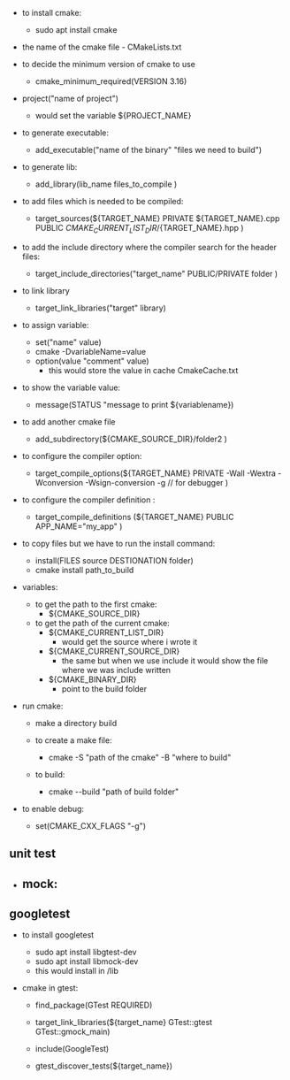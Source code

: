 - to install cmake:
    - sudo apt install cmake 
- the name of the cmake file 
    	- CMakeLists.txt  

- to decide the minimum version of cmake to use
    - cmake_minimum_required(VERSION 3.16)

- project("name of project")
    - would set the variable ${PROJECT_NAME}

- to generate executable:
    - add_executable("name of the binary" "files we need to build")

- to generate lib:
    - add_library(lib_name files_to_compile )

- to add files which is needed to be compiled:
    - target_sources(${TARGET_NAME}
    PRIVATE
        ${TARGET_NAME}.cpp
    PUBLIC
        ${CMAKE_CURRENT_LIST_DIR}/${TARGET_NAME}.hpp
    )

- to add the include directory where the compiler search for the header files:
    - target_include_directories("target_name" PUBLIC/PRIVATE folder )

- to link library 
    - target_link_libraries("target" library)


- to assign variable:
    - set("name" value)
    - cmake -DvariableName=value 
    - option(value "comment" value)
        - this would store the value in cache CmakeCache.txt

- to show the variable value:
    - message(STATUS "message to print  ${variablename})

- to add another cmake file 
    - add_subdirectory(${CMAKE_SOURCE_DIR}/folder2 )

- to configure the compiler option:
    - target_compile_options(${TARGET_NAME}
        PRIVATE
            -Wall
            -Wextra
            -Wconversion
            -Wsign-conversion
             -g // for debugger
        )

- to configure the compiler definition :
    - target_compile_definitions (${TARGET_NAME}
        PUBLIC 
            APP_NAME="my_app" 
        )


- to copy files but we have to run the install command:
    - install(FILES source DESTIONATION folder)
    - cmake install path_to_build

- variables:
    - to get the path to the first cmake:
        - ${CMAKE_SOURCE_DIR}
    - to get the path of the current cmake:
        - ${CMAKE_CURRENT_LIST_DIR}
            - would get the source where i wrote it 
        - ${CMAKE_CURRENT_SOURCE_DIR}
            - the same but when we use include it would show the file where we was include written
        - ${CMAKE_BINARY_DIR}
            - point to the build folder

- run cmake:
    - make a directory build 
    - to create a make file:
        - cmake -S "path of the cmake" -B "where to build"
    
    - to build:
        - cmake --build "path of build folder" 

- to enable debug:
    - set(CMAKE_CXX_FLAGS "-g")

## unit test 
- mock:
    - 


## googletest
- to install googletest 
    - sudo apt install libgtest-dev
    - sudo apt install libmock-dev
    - this would install in /lib

- cmake in gtest:
    - find_package(GTest REQUIRED)
    
    - target_link_libraries(${target_name} 
        GTest::gtest
        GTest::gmock_main)
    
    - include(GoogleTest)
    
    - gtest_discover_tests(${target_name})